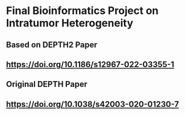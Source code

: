 # Final Bioinformatics Project on Intratumor Heterogeneity  

## Based on DEPTH2 Paper  

## <https://doi.org/10.1186/s12967-022-03355-1>  

## Original DEPTH Paper  

## <https://doi.org/10.1038/s42003-020-01230-7>  
